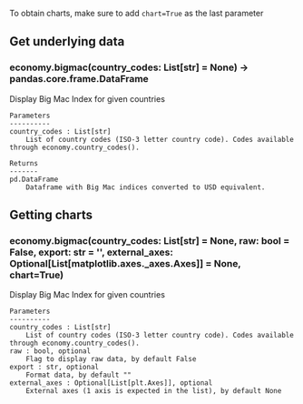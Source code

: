 To obtain charts, make sure to add `chart=True` as the last parameter

## Get underlying data 
### economy.bigmac(country_codes: List[str] = None) -> pandas.core.frame.DataFrame

Display Big Mac Index for given countries

    Parameters
    ----------
    country_codes : List[str]
        List of country codes (ISO-3 letter country code). Codes available through economy.country_codes().

    Returns
    -------
    pd.DataFrame
        Dataframe with Big Mac indices converted to USD equivalent.

## Getting charts 
### economy.bigmac(country_codes: List[str] = None, raw: bool = False, export: str = '', external_axes: Optional[List[matplotlib.axes._axes.Axes]] = None, chart=True)

Display Big Mac Index for given countries

    Parameters
    ----------
    country_codes : List[str]
        List of country codes (ISO-3 letter country code). Codes available through economy.country_codes().
    raw : bool, optional
        Flag to display raw data, by default False
    export : str, optional
        Format data, by default ""
    external_axes : Optional[List[plt.Axes]], optional
        External axes (1 axis is expected in the list), by default None
